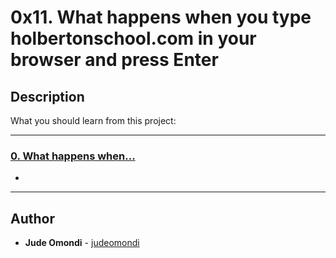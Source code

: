 # 0x11. What happens when you type holbertonschool.com in your browser and press Enter

## Description
What you should learn from this project:

---

### [0. What happens when...](./0-blog_post)
* 

---

## Author
* **Jude Omondi** - [judeomondi](https://github.com/judeomondi)